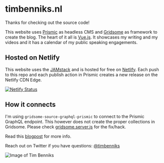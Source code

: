 # timbenniks.nl
Thanks for checking out the source code!

This website uses [Prismic](https://prismic.io/) as headless CMS and [Gridsome](https://gridsome.org/) as framework to create the blog. The heart of it all is [Vue.js](https://vuejs.org/). It showcases my writing and my videos and it has a calendar of my public speaking engagements.

## Hosted on Netlify

This website uses the [JAMstack](https://jamstack.wtf/) and is hosted for free on [Netlify](https://netlify.com/). Each push to this repo and each publish action in Prismic creates a new release on the Netlify CDN Edge.

[![Netlify Status](https://api.netlify.com/api/v1/badges/bcd6e2bb-e73d-443d-ab4e-3b9e728132b1/deploy-status)](https://app.netlify.com/sites/timbenniks/deploys)

## How it connects

I'm using `gridsome-source-graphql-prismic` to connect to the Prismic GraphQL endpoint. This however does not create the proper collections in Gridsome. Please check [gridsome.server.js](gridsome.server.js) for the fix/hack.

Read this [blogpost](https://timbenniks.nl/writings/a-new-website/) for more info.

Reach out on Twitter if you have questions: [@timbenniks](https://twitter.com/timbenniks)

![Image of Tim Benniks](https://timbenniks.nl/assets/static/favicon-512.png)
